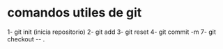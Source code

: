 # comandos utiles de git

1- git init (inicia repositorio)
2- git add <archivo>
3- git reset <archivo>
4- git commit -m
7- git checkout -- .

